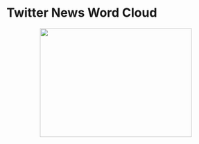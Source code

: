 # Twitter News Word Cloud 

<p align="center">
  <img width="350" height="250" src="https://www.instagram.com/p/Csieq1AMCJ1/?utm_source=ig_web_copy_link&igshid=MzRlODBiNWFlZA==">
</p>

